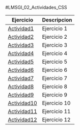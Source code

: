 
#LMSGI_02_Actividades_CSS

Ejercicio | Descripcion
----------|------------
[Actividad1](Ejercicio%201) | Ejercicio 1
[Actividad2](Ejercicio%202) | Ejercicio 2
[Actividad3](Ejercicio%203) | Ejercicio 3
[Actividad4](Ejercicio%204) | Ejercicio 4
[Actividad5](Ejercicio%20l) | Ejercicio 5
[Actividad6](Ejercicio%206) | Ejercicio 6
[Actividad7](Ejercicio%207) | Ejercicio 7
[Actividad8](Ejercicio%208) | Ejercicio 8
[Actividad9](Ejercicio%209) | Ejercicio 9
[Actividad10](Ejercicio%2010) | Ejercicio 10
[Actividad11](Ejercicio%2011) | Ejercicio 11
[Actividad12](Ejercicio%2012) | Ejercicio 12
